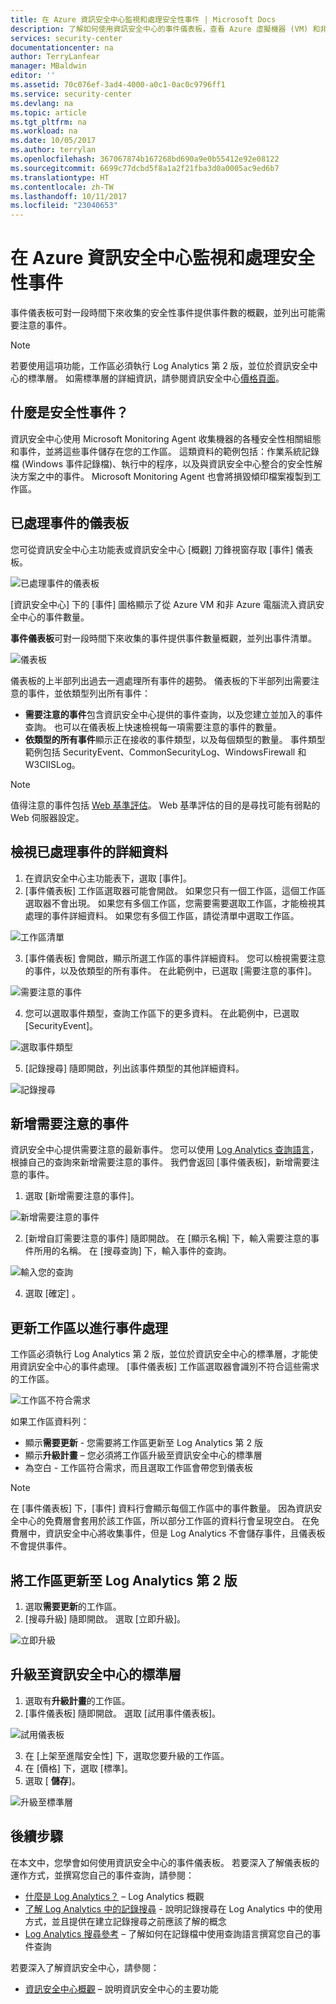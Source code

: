 ```yaml
---
title: 在 Azure 資訊安全中心監視和處理安全性事件 | Microsoft Docs
description: 了解如何使用資訊安全中心的事件儀表板，查看 Azure 虛擬機器 (VM) 和非 Azure 電腦的安全性事件。
services: security-center
documentationcenter: na
author: TerryLanfear
manager: MBaldwin
editor: ''
ms.assetid: 70c076ef-3ad4-4000-a0c1-0ac0c9796ff1
ms.service: security-center
ms.devlang: na
ms.topic: article
ms.tgt_pltfrm: na
ms.workload: na
ms.date: 10/05/2017
ms.author: terrylan
ms.openlocfilehash: 367067874b167268bd690a9e0b55412e92e08122
ms.sourcegitcommit: 6699c77dcbd5f8a1a2f21fba3d0a0005ac9ed6b7
ms.translationtype: HT
ms.contentlocale: zh-TW
ms.lasthandoff: 10/11/2017
ms.locfileid: "23040653"
---
```

# <a name="monitoring-and-processing-security-events-in-azure-security-center"></a>在 Azure 資訊安全中心監視和處理安全性事件
事件儀表板可對一段時間下來收集的安全性事件提供事件數的概觀，並列出可能需要注意的事件。  

> [!NOTE]
> 若要使用這項功能，工作區必須執行 Log Analytics 第 2 版，並位於資訊安全中心的標準層。 如需標準層的詳細資訊，請參閱資訊安全中心[價格頁面](security-center-pricing.md)。
>
>

## <a name="what-is-a-security-event"></a>什麼是安全性事件？
資訊安全中心使用 Microsoft Monitoring Agent 收集機器的各種安全性相關組態和事件，並將這些事件儲存在您的工作區。 這類資料的範例包括：作業系統記錄檔 (Windows 事件記錄檔)、執行中的程序，以及與資訊安全中心整合的安全性解決方案之中的事件。 Microsoft Monitoring Agent 也會將損毀傾印檔案複製到工作區。

## <a name="events-processed-dashboard"></a>已處理事件的儀表板
您可從資訊安全中心主功能表或資訊安全中心 [概觀] 刀鋒視窗存取 [事件] 儀表板。  

![已處理事件的儀表板][1]

[資訊安全中心] 下的 [事件] 圖格顯示了從 Azure VM 和非 Azure 電腦流入資訊安全中心的事件數量。

**事件儀表板**可對一段時間下來收集的事件提供事件數量概觀，並列出事件清單。

 ![儀表板][2]

 儀表板的上半部列出過去一週處理所有事件的趨勢。 儀表板的下半部列出需要注意的事件，並依類型列出所有事件：

 - **需要注意的事件**包含資訊安全中心提供的事件查詢，以及您建立並加入的事件查詢。 也可以在儀表板上快速檢視每一項需要注意的事件的數量。
 - **依類型的所有事件**顯示正在接收的事件類型，以及每個類型的數量。 事件類型範例包括 SecurityEvent、CommonSecurityLog、WindowsFirewall 和 W3CIISLog。

> [!NOTE]
> 值得注意的事件包括 [Web 基準評估](https://docs.microsoft.com/azure/operations-management-suite/oms-security-web-baseline-assessment)。 Web 基準評估的目的是尋找可能有弱點的 Web 伺服器設定。

## <a name="view-processed-event-details"></a>檢視已處理事件的詳細資料
1. 在資訊安全中心主功能表下，選取 [事件]。
2. [事件儀表板] 工作區選取器可能會開啟。 如果您只有一個工作區，這個工作區選取器不會出現。 如果您有多個工作區，您需要需要選取工作區，才能檢視其處理的事件詳細資料。 如果您有多個工作區，請從清單中選取工作區。

  ![工作區清單][3]

3. [事件儀表板] 會開啟，顯示所選工作區的事件詳細資料。 您可以檢視需要注意的事件，以及依類型的所有事件。  在此範例中，已選取 [需要注意的事件]。

  ![需要注意的事件][4]

4. 您可以選取事件類型，查詢工作區下的更多資料。 在此範例中，已選取 [SecurityEvent]。

  ![選取事件類型][5]

5. [記錄搜尋] 隨即開啟，列出該事件類型的其他詳細資料。

  ![記錄搜尋][6]

## <a name="add-a-notable-event"></a>新增需要注意的事件
資訊安全中心提供需要注意的最新事件。 您可以使用 [Log Analytics 查詢語言](../log-analytics/log-analytics-search-reference.md)，根據自己的查詢來新增需要注意的事件。 我們會返回 [事件儀表板]，新增需要注意的事件。

1. 選取 [新增需要注意的事件]。

  ![新增需要注意的事件][7]

2. [新增自訂需要注意的事件] 隨即開啟。  在 [顯示名稱] 下，輸入需要注意的事件所用的名稱。 在 [搜尋查詢] 下，輸入事件的查詢。

  ![輸入您的查詢][8]

4. 選取 [確定] 。

## <a name="update-your-workspace-for-events-processing"></a>更新工作區以進行事件處理
工作區必須執行 Log Analytics 第 2 版，並位於資訊安全中心的標準層，才能使用資訊安全中心的事件處理。 [事件儀表板] 工作區選取器會識別不符合這些需求的工作區。

![工作區不符合需求][9]

如果工作區資料列：

- 顯示**需要更新** - 您需要將工作區更新至 Log Analytics 第 2 版
- 顯示**升級計畫** – 您必須將工作區升級至資訊安全中心的標準層
- 為空白 - 工作區符合需求，而且選取工作區會帶您到儀表板

> [!NOTE]
> 在 [事件儀表板] 下，[事件] 資料行會顯示每個工作區中的事件數量。  因為資訊安全中心的免費層會套用於該工作區，所以部分工作區的資料行會呈現空白。 在免費層中，資訊安全中心將收集事件，但是 Log Analytics 不會儲存事件，且儀表板不會提供事件。
>
>

## <a name="update-workspace-to-log-analytics-version-2"></a>將工作區更新至 Log Analytics 第 2 版
1. 選取**需要更新**的工作區。
2. [搜尋升級] 隨即開啟。 選取 [立即升級]。

  ![立即升級][10]

## <a name="upgrade-to-security-centers-standard-tier"></a>升級至資訊安全中心的標準層
1. 選取有**升級計畫**的工作區。
2. [事件儀表板] 隨即開啟。 選取 [試用事件儀表板]。

  ![試用儀表板][11]

3. 在 [上架至進階安全性] 下，選取您要升級的工作區。
4. 在 [價格] 下，選取 [標準]。
5. 選取 [ **儲存**]。

  ![升級至標準層][12]

## <a name="next-steps"></a>後續步驟
在本文中，您學會如何使用資訊安全中心的事件儀表板。 若要深入了解儀表板的運作方式，並撰寫您自己的事件查詢，請參閱：

- [什麼是 Log Analytics？](../log-analytics/log-analytics-overview.md) – Log Analytics 概觀
- [了解 Log Analytics 中的記錄搜尋](../log-analytics/log-analytics-log-search-new.md) - 說明記錄搜尋在 Log Analytics 中的使用方式，並且提供在建立記錄搜尋之前應該了解的概念
- [Log Analytics 搜尋參考](../log-analytics/log-analytics-search-reference.md) – 了解如何在記錄檔中使用查詢語言撰寫您自己的事件查詢

若要深入了解資訊安全中心，請參閱：

- [資訊安全中心概觀](security-center-intro.md) – 說明資訊安全中心的主要功能

<!--Image references-->
[1]: ./media/security-center-events-dashboard/events-processed.png
[2]: ./media/security-center-events-dashboard/dashboard.png
[3]: ./media/security-center-events-dashboard/view-processed-event.png
[4]: ./media/security-center-events-dashboard/notable-event.png
[5]: ./media/security-center-events-dashboard/events-by-type.png
[6]: ./media/security-center-events-dashboard/log-search-detail.png
[7]: ./media/security-center-events-dashboard/add-notable-event.png
[8]: ./media/security-center-events-dashboard/create-query.png
[9]: ./media/security-center-events-dashboard/requires-update.png
[10]: ./media/security-center-events-dashboard/search-upgrade.png
[11]: ./media/security-center-events-dashboard/try-dashboard.png
[12]: ./media/security-center-events-dashboard/onboard-workspace.png
